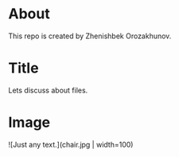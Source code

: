 # About
This repo is created by Zhenishbek Orozakhunov.

# Title
Lets discuss about files.

# Image

![Just any text.](chair.jpg | width=100)
